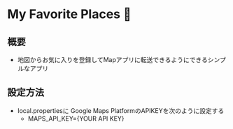 # My Favorite Places 📌

## 概要
- 地図からお気に入りを登録してMapアプリに転送できるようにできるシンプルなアプリ

## 設定方法
- local.propertiesに Google Maps PlatformのAPIKEYを次のように設定する
  - MAPS_API_KEY={YOUR API KEY}

